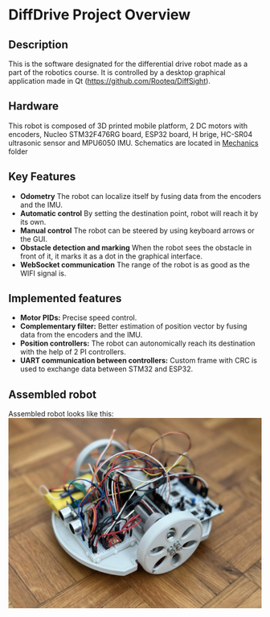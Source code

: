 # DiffDrive Project Overview

## Description
This is the software designated for the differential drive robot made as a part of the robotics course. It is controlled by a desktop graphical application
made in Qt (https://github.com/Rooteq/DiffSight).

## Hardware
This robot is composed of 3D printed mobile platform, 2 DC motors with encoders, Nucleo STM32F476RG board, 
ESP32 board, H brige, HC-SR04 ultrasonic sensor and MPU6050 IMU. Schematics are located in [Mechanics](https://github.com/Rooteq/DiffDrive/tree/main/Mechanics) folder

## Key Features
- **Odometry** The robot can localize itself by fusing data from the encoders and the IMU.
- **Automatic control** By setting the destination point, robot will reach it by its own.
- **Manual control** The robot can be steered by using keyboard arrows or the GUI.
- **Obstacle detection and marking** When the robot sees the obstacle in front of it, it marks it as a dot in the graphical interface.
- **WebSocket communication** The range of the robot is as good as the WIFI signal is.

## Implemented features
- **Motor PIDs:** Precise speed control.
- **Complementary filter:** Better estimation of position vector by fusing data from the encoders and the IMU.
- **Position controllers:** The robot can autonomically reach its destination with the help of 2 PI controllers.
- **UART communication between controllers:** Custom frame with CRC is used to exchange data between STM32 and ESP32.

## Assembled robot
Assembled robot looks like this:
![assembled robot](./Mechanics/robot.jpg)